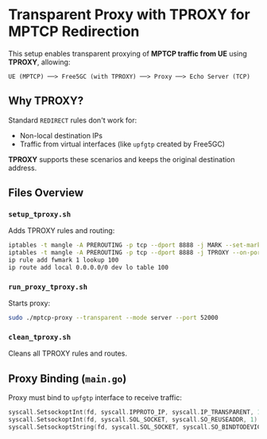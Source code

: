 # Transparent Proxy with TPROXY for MPTCP Redirection

This setup enables transparent proxying of **MPTCP traffic from UE** using **TPROXY**, allowing:

```
UE (MPTCP) ──> Free5GC (with TPROXY) ──> Proxy ──> Echo Server (TCP)
```

## Why TPROXY?

Standard `REDIRECT` rules don't work for:
- Non-local destination IPs
- Traffic from virtual interfaces (like `upfgtp` created by Free5GC)

**TPROXY** supports these scenarios and keeps the original destination address.

## Files Overview

### `setup_tproxy.sh`
Adds TPROXY rules and routing:

```bash
iptables -t mangle -A PREROUTING -p tcp --dport 8888 -j MARK --set-mark 1
iptables -t mangle -A PREROUTING -p tcp --dport 8888 -j TPROXY --on-port 52000 --tproxy-mark 1
ip rule add fwmark 1 lookup 100
ip route add local 0.0.0.0/0 dev lo table 100
```

### `run_proxy_tproxy.sh`
Starts proxy:

```bash
sudo ./mptcp-proxy --transparent --mode server --port 52000
```

### `clean_tproxy.sh`
Cleans all TPROXY rules and routes.


## Proxy Binding (`main.go`)
Proxy must bind to `upfgtp` interface to receive traffic:

```go
syscall.SetsockoptInt(fd, syscall.IPPROTO_IP, syscall.IP_TRANSPARENT, 1)
syscall.SetsockoptInt(fd, syscall.SOL_SOCKET, syscall.SO_REUSEADDR, 1)
syscall.SetsockoptString(fd, syscall.SOL_SOCKET, syscall.SO_BINDTODEVICE, "upfgtp")
```
